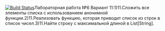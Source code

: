 [![Build Status](https://travis-ci.com/JuniorForever/Laba6.svg?branch=master)](https://travis-ci.com/JuniorForever/Laba6)Лабораторная работа №6 Вариант 11:1)11.Сложить все элементы списка с использованием анонимной функции.2)11.Реализовать функцию, которая приводит список из строк в список чисел.3)11.Найти строку с максимальной длиной в List[String]. 
